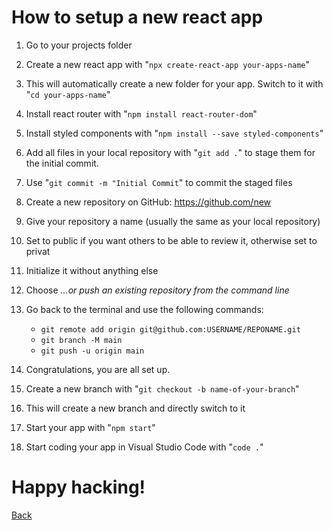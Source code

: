 # How to setup a new react app

1. Go to your projects folder

2. Create a new react app with "`npx create-react-app your-apps-name`"

3. This will automatically create a new folder for your app. Switch to it with "`cd your-apps-name`"

4. Install react router with "`npm install react-router-dom`"

5. Install styled components with "`npm install --save styled-components`"

6. Add all files in your local repository with "`git add .`" to stage them for the initial commit.

7. Use "`git commit -m "Initial Commit`" to commit the staged files

8. Create a new repository on GitHub: https://github.com/new

9. Give your repository a name (usually the same as your local repository)

10. Set to public if you want others to be able to review it, otherwise set to privat

11. Initialize it without anything else

12. Choose _…or push an existing repository from the command line_

13. Go back to the terminal and use the following commands:

    - `git remote add origin git@github.com:USERNAME/REPONAME.git`
    - `git branch -M main`
    - `git push -u origin main`

14. Congratulations, you are all set up.

15. Create a new branch with "`git checkout -b name-of-your-branch`"

16. This will create a new branch and directly switch to it

17. Start your app with "`npm start`"

18. Start coding your app in Visual Studio Code with "`code .`"

# Happy hacking!

[Back](README.md)
